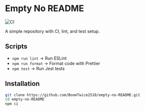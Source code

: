 # Empty No README

![CI](https://github.com/BoomTwice2510/empty-no-README/actions/workflows/ci.yml/badge.svg)

A simple repository with CI, lint, and test setup.

## Scripts

- `npm run lint` → Run ESLint  
- `npm run format` → Format code with Prettier  
- `npm test` → Run Jest tests

## Installation

```bash
git clone https://github.com/BoomTwice2510/empty-no-README.git
cd empty-no-README
npm ci
